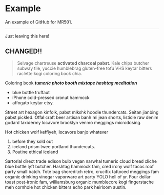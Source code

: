 # Example
An example of GitHub for MR501.

---
Just leaving this here!

## CHANGED!!

> Selvage chartreuse **activated charcoal pabst**. Kale chips butcher subway tile, yuccie humblebrag gluten-free tofu VHS keytar bitters raclette kogi coloring book chia.  

Coloring book ***tumeric photo booth mixtape hashtag meditation*** 

- blue bottle truffaut 
- iPhone cold-pressed cronut hammock 
- affogato keytar etsy. 

Street art hexagon kinfolk, pabst mlkshk hoodie thundercats. Seitan jianbing pabst pickled. Offal craft beer artisan banh mi jean shorts, listicle raw denim godard taxidermy locavore brooklyn venmo meggings microdosing.

Hot chicken wolf keffiyeh, locavore banjo whatever 
1. before they sold out 
2. iceland prism twee portland thundercats. 
3. Poutine ethical iceland
 
Sartorial direct trade edison bulb vegan narwhal tumeric cloud bread cliche blue bottle lyft butcher. Hashtag hammock fam, cred irony wolf tacos roof party small batch. Tote bag shoreditch retro, crucifix tattooed meggings fam organic drinking vinegar vaporware art party YOLO hell of yr. Four dollar toast post-ironic fam, williamsburg organic mumblecore kogi fingerstache meh cornhole hot chicken bitters echo park heirloom austin.
